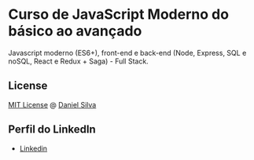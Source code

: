 # Curso de JavaScript Moderno do básico ao avançado


Javascript moderno (ES6+), front-end e back-end (Node, Express, SQL e noSQL, React e Redux + Saga) - Full Stack. 

## License

[MIT License](https://github.com/Daniel-Silva/modernjs/blob/master/LICENSE) @ [Daniel Silva](https://github.com/Daniel-Silva)

## Perfil do LinkedIn 

* [Linkedin](https://www.linkedin.com/in/daniel-silva-852306ab/)